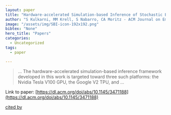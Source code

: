 ```yaml
---
layout: paper
title: "Hardware-accelerated Simulation-based Inference of Stochastic Epidemiology Models for COVID-19"
author: "S Kulkarni, MM Krell, S Nabarro, CA Moritz - ACM Journal on Emerging …, 2022 - dl.acm.org"
image: "/assets/img/SBI-icon-192x192.png"
bibtex: "None"
hero_title: "Papers"
categories:
  - Uncategorized
tags:
  - paper

---
```

>… The hardware-accelerated simulation-based inference framework developed in this work is targeted toward three such platforms: the Nvidia Tesla V100 GPU, the Google V2 TPU, and …

Link to paper: [https://dl.acm.org/doi/abs/10.1145/3471188](https://dl.acm.org/doi/abs/10.1145/3471188)

[cited by](https://scholar.google.com/scholar?cites=14861113835188738656&as_sdt=2005&sciodt=0,5&hl=en&num=20)
